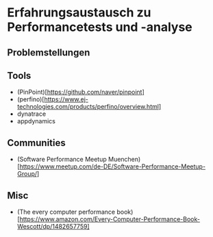 # Erfahrungsaustausch zu Performancetests und -analyse

## Problemstellungen



## Tools
- (PinPoint)[https://github.com/naver/pinpoint]
- (perfino)[https://www.ej-technologies.com/products/perfino/overview.html]
- dynatrace
- appdynamics


## Communities
- (Software Performance Meetup Muenchen)[https://www.meetup.com/de-DE/Software-Performance-Meetup-Group/]


## Misc
- (The every computer performance book)[https://www.amazon.com/Every-Computer-Performance-Book-Wescott/dp/1482657759]

